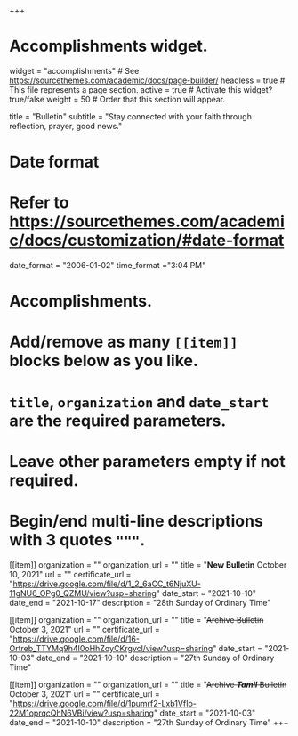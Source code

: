 +++
# Accomplishments widget.
widget = "accomplishments"  # See https://sourcethemes.com/academic/docs/page-builder/
headless = true  # This file represents a page section.
active = true  # Activate this widget? true/false
weight = 50  # Order that this section will appear.

title = "Bulletin"
subtitle = "Stay connected with your faith through reflection, prayer, good news."

# Date format
#   Refer to https://sourcethemes.com/academic/docs/customization/#date-format
date_format = "2006-01-02"
time_format ="3:04 PM"

# Accomplishments.
#   Add/remove as many `[[item]]` blocks below as you like.
#   `title`, `organization` and `date_start` are the required parameters.
#   Leave other parameters empty if not required.
#   Begin/end multi-line descriptions with 3 quotes `"""`.

[[item]]
  organization = ""
  organization_url = ""
  title = "**New Bulletin** October 10, 2021"
  url = ""
  certificate_url = "https://drive.google.com/file/d/1_2_6aCC_t6NjuXU-11gNU6_OPg0_QZMU/view?usp=sharing"
  date_start = "2021-10-10"
  date_end = "2021-10-17"
  description = "28th Sunday of Ordinary Time"

[[item]]
  organization = ""
  organization_url = ""
  title = "~~Archive Bulletin~~ October 3, 2021"
  url = ""
  certificate_url = "https://drive.google.com/file/d/16-Ortreb_TTYMq9h4I0oHhZqyCKrgvcl/view?usp=sharing"
  date_start = "2021-10-03"
  date_end = "2021-10-10"
  description = "27th Sunday of Ordinary Time"

[[item]]
  organization = ""
  organization_url = ""
  title = "~~Archive ___Tamil___ Bulletin~~ October 3, 2021"
  url = ""
  certificate_url = "https://drive.google.com/file/d/1pumrf2-Lxb1VfIo-22M1oprqcQhN6VBi/view?usp=sharing"
  date_start = "2021-10-03"
  date_end = "2021-10-10"
  description = "27th Sunday of Ordinary Time"
+++
